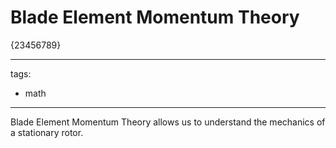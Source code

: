 # Blade Element Momentum Theory

{23456789}

---
tags:
  - math
---

Blade Element Momentum Theory allows us to understand the mechanics of a stationary rotor.
